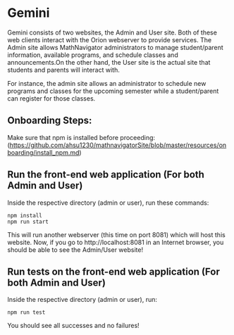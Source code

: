 # Gemini

Gemini consists of two websites, the Admin and User site. Both of these web clients interact with the Orion webserver to provide services. The Admin site allows MathNavigator administrators to manage student/parent information, available programs, and schedule classes and announcements.On the other hand, the User site is the actual site that students and parents will interact with.

For instance, the admin site allows an administrator to schedule new programs and classes for the upcoming semester while a student/parent can register for those classes.

## Onboarding Steps:

Make sure that npm is installed before proceeding: (https://github.com/ahsu1230/mathnavigatorSite/blob/master/resources/onboarding/install_npm.md)

## Run the front-end web application (For both Admin and User)

Inside the respective directory (admin or user), run these commands:

```
npm install
npm run start
```

This will run another webserver (this time on port 8081) which will host this website.
Now, if you go to http://localhost:8081 in an Internet browser, you should be able to see the Admin/User website!

## Run tests on the front-end web application (For both Admin and User)

Inside the respective directory (admin or user), run:

```
npm run test
```

You should see all successes and no failures!
